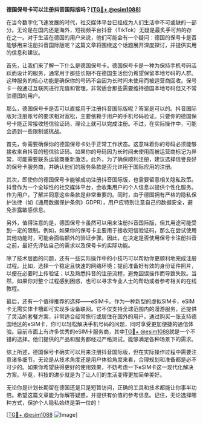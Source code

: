 **德国保号卡可以注册抖音国际版吗？[[TG💪+ @esim1088](https://t.me/s/esim1088)]**

在当今数字化飞速发展的时代，社交媒体平台已经成为人们生活中不可或缺的一部分。无论是在国内还是海外，短视频平台抖音（TikTok）无疑是最炙手可热的存在之一。对于生活在德国的用户来说，他们可能会有一个疑问：德国的保号卡是否能够用来注册抖音国际版呢？这篇文章将围绕这个话题展开深度探讨，并提供实用的信息和建议。

首先，让我们来了解一下什么是德国保号卡。德国保号卡是一种为保持手机号码活跃而设计的服务，通常用于那些长期不在德国生活但仍希望保留本地号码的人群。这种服务的核心功能是确保你的号码不会因为长时间未使用而被运营商回收。保号卡一般通过互联网进行充值和管理，非常适合那些需要维持德国本地号码但又不常驻德国的用户。

那么，德国保号卡是否可以直接用于注册抖音国际版呢？答案是可以的。抖音国际版对注册账号的要求相对宽松，主要依赖于用户的手机号码验证。只要你的德国保号卡能正常接收短信验证码，理论上就可以完成注册。不过，在实际操作中，可能会遇到一些限制或挑战。

首先，你需要确保你的德国保号卡处于正常工作状态。这意味着你的号码必须能够接收来自抖音的短信验证码。如果你的号码因为长时间未使用而被运营商标记为异常，可能需要联系运营商重新激活。此外，为了确保顺利注册，建议选择信誉良好的保号卡服务商，并确认他们的服务条款是否允许用于国际应用的注册。

其次，即使你的德国保号卡能够成功注册抖音国际版，也需要留意相关隐私政策。抖音作为一个全球性的社交媒体平台，会收集用户的个人信息以提供个性化服务。作为用户，了解并同意这些条款是非常重要的。同时，由于德国拥有严格的隐私保护法律（如《通用数据保护条例》GDPR），用户应特别注意自己的数据安全，避免泄露敏感信息。

另外，值得注意的是，德国保号卡虽然可以用来注册抖音国际版，但其用途可能受到一定的限制。例如，如果你的保号卡主要用于接收短信验证码，那么在尝试使用其他功能时，可能会面临额外的验证步骤。因此，在决定是否使用保号卡注册抖音之前，最好先评估自己的需求以及保号卡的实际功能。

除了技术层面的问题，还有一些实际操作中的小技巧可以帮助你更顺利地完成注册过程。比如，选择一个稳定且快速的网络环境；提前准备好有效的身份证件照片，以便在必要时上传验证；以及熟悉抖音的注册流程，避免因误操作而导致失败。当然，如果你对整个过程感到困惑，也可以寻求专业人士的帮助或者参考相关的在线教程。

最后，还有一个值得推荐的选择——eSIM卡。作为一种新型的虚拟SIM卡，eSIM卡无需实体卡槽即可实现多设备联网。它不仅支持全球范围内的漫游服务，还提供了灵活的套餐方案，非常适合经常旅行或居住在国外的用户。通过购买一张支持德国地区的eSIM卡，你可以轻松解决手机号码的问题，同时享受更加便捷的通信体验。目前市面上有许多优秀的eSIM卡服务商，其中[TG💪+ @esim1088](https://t.me/s/esim1088)就是一个不错的选择。他们提供的产品和服务都经过严格测试，能够满足各种场景下的需求。

综上所述，德国保号卡确实可以用来注册抖音国际版，但在实际操作过程中需要注意诸多细节。无论是从技术角度还是用户体验角度来看，合理规划和准备都是必不可少的。如果你希望获得更好的使用效果，不妨考虑一下eSIM卡这一现代化解决方案。毕竟，科技的进步就是为了让人们的生活变得更加简单美好。

无论你是计划长期留在德国还是只是短暂访问，正确的工具和技术都能让你事半功倍。希望这篇文章能为你解答疑惑，并提供有价值的参考信息。记住，无论选择哪种方式，保护个人隐私始终是第一位的！

[[TG💪+ @esim1088](https://t.me/s/esim1088) ![Image](https://i.postimg.cc/4NQfJmqS/Snipaste-2025-05-13-00-14-12.png)]